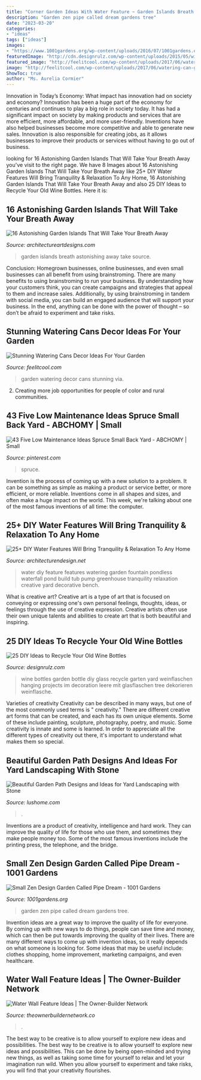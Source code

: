 ```yaml
---
title: "Corner Garden Ideas With Water Feature ~ Garden Islands Breath Astonishing Away Take Source"
description: "Garden zen pipe called dream gardens tree"
date: "2023-03-20"
categories:
- "ideas"
tags: ["ideas"]
images:
- "https://www.1001gardens.org/wp-content/uploads/2016/07/1001gardens.org-small-zen-design-garden-called-pipe-dream6-728x1091.jpg"
featuredImage: "http://cdn.designrulz.com/wp-content/uploads/2015/05/wine-bottle-garden-designrulz-18.jpg"
featured_image: "http://feelitcool.com/wp-content/uploads/2017/06/watering-can-garden-decorations6.jpg"
image: "http://feelitcool.com/wp-content/uploads/2017/06/watering-can-garden-decorations6.jpg"
ShowToc: true
author: "Ms. Aurelia Cormier"
---
```



Innovation in Today’s Economy: What impact has innovation had on society and economy?
Innovation has been a huge part of the economy for centuries and continues to play a big role in society today. It has had a significant impact on society by making products and services that are more efficient, more affordable, and more user-friendly. Inventions have also helped businesses become more competitive and able to generate new sales. Innovation is also responsible for creating jobs, as it allows businesses to improve their products or services without having to go out of business.

	

		
looking for 16 Astonishing Garden Islands That Will Take Your Breath Away you've visit to the right page. We have 8 Images about 16 Astonishing Garden Islands That Will Take Your Breath Away like 25+ DIY Water Features Will Bring Tranquility &amp; Relaxation To Any Home, 16 Astonishing Garden Islands That Will Take Your Breath Away and also 25 DIY Ideas to Recycle Your Old Wine Bottles. Here it is:
		
    
## 16 Astonishing Garden Islands That Will Take Your Breath Away

<img loading=lazy src="https://www.architectureartdesigns.com/wp-content/uploads/2016/05/14-72-630x473.jpg" onerror="this.onerror=null;this.src='https://tse4.mm.bing.net/th?id=OIP.QniZcHw9fPJzDGv0YwyZDAHaFj&amp;pid=15.1';" alt="16 Astonishing Garden Islands That Will Take Your Breath Away">

_Source: architectureartdesigns.com_

>garden islands breath astonishing away take source. 

	

Conclusion: Homegrown businesses, online businesses, and even small businesses can all benefit from using brainstroming.
There are many benefits to using brainstroming to run your business. By understanding how your customers think, you can create campaigns and strategies that appeal to them and increase sales. Additionally, by using brainstroming in tandem with social media, you can build an engaged audience that will support your business. In the end, anything can be done with the power of thought – so don’t be afraid to experiment and take risks.

    
## Stunning Watering Cans Decor Ideas For Your Garden

<img loading=lazy src="http://feelitcool.com/wp-content/uploads/2017/06/watering-can-garden-decorations6.jpg" onerror="this.onerror=null;this.src='https://tse3.mm.bing.net/th?id=OIP.Jgx1eA_aHD__olcWsHpNjAHaKx&amp;pid=15.1';" alt="Stunning Watering Cans Decor Ideas For Your Garden">

_Source: feelitcool.com_

>garden watering decor cans stunning via. 

	

2. Creating more job opportunities for people of color and rural communities. 

    
## 43 Five Low Maintenance Ideas Spruce Small Back Yard - ABCHOMY | Small

<img loading=lazy src="https://i.pinimg.com/736x/63/50/f3/6350f3d051dcfc9038f03980228ff6d6.jpg" onerror="this.onerror=null;this.src='https://tse2.mm.bing.net/th?id=OIP.QsaxsBJClH10XU7AVOtwMQHaJ3&amp;pid=15.1';" alt="43 Five Low Maintenance Ideas Spruce Small Back Yard - ABCHOMY | Small">

_Source: pinterest.com_

>spruce. 

	

Invention is the process of coming up with a new solution to a problem. It can be something as simple as making a product or service better, or more efficient, or more reliable. Inventions come in all shapes and sizes, and often make a huge impact on the world. This week, we're talking about one of the most famous inventions of all time: the computer.

    
## 25+ DIY Water Features Will Bring Tranquility &amp; Relaxation To Any Home

<img loading=lazy src="http://cdn.architecturendesign.net/wp-content/uploads/2015/07/AD-DIY-Water-Feature-Ideas-14.jpg" onerror="this.onerror=null;this.src='https://tse4.mm.bing.net/th?id=OIP.17nUOVpTaFwAZJmI-Je7QQHaKn&amp;pid=15.1';" alt="25+ DIY Water Features Will Bring Tranquility &amp; Relaxation To Any Home">

_Source: architecturendesign.net_

>water diy feature features watering garden fountain pondless waterfall pond build tub pump greenhouse tranquility relaxation creative yard decorative bench. 

	

What is creative art?
Creative art is a type of art that is focused on conveying or expressing one's own personal feelings, thoughts, ideas, or feelings through the use of creative expression. Creative artists often use their own unique talents and abilities to create art that is both beautiful and inspiring.

    
## 25 DIY Ideas To Recycle Your Old Wine Bottles

<img loading=lazy src="http://cdn.designrulz.com/wp-content/uploads/2015/05/wine-bottle-garden-designrulz-18.jpg" onerror="this.onerror=null;this.src='https://tse4.mm.bing.net/th?id=OIP.ryrPHBv8s_LalK-0b8dbsQHaJ3&amp;pid=15.1';" alt="25 DIY Ideas to Recycle Your Old Wine Bottles">

_Source: designrulz.com_

>wine bottles garden bottle diy glass recycle garten yard weinflaschen hanging projects im decoration leere mit glasflaschen tree dekorieren weinflasche. 

	

Varieties of creativity
Creativity can be described in many ways, but one of the most commonly used terms is " creativity." There are different creative art forms that can be created, and each has its own unique elements. Some of these include painting, sculpture, photography, poetry, and music. Some creativity is innate and some is learned. In order to appreciate all the different types of creativity out there, it's important to understand what makes them so special.

    
## Beautiful Garden Path Designs And Ideas For Yard Landscaping With Stone

<img loading=lazy src="https://www.lushome.com/wp-content/uploads/2013/07/stone-pebble-garden-paths-landscaping-ideas-9.jpg" onerror="this.onerror=null;this.src='https://tse4.mm.bing.net/th?id=OIP.Hl75oblxMtKv0JeYKpVbXQAAAA&amp;pid=15.1';" alt="Beautiful Garden Path Designs and Ideas for Yard Landscaping with Stone">

_Source: lushome.com_

>. 

	

Inventions are a product of creativity, intelligence and hard work. They can improve the quality of life for those who use them, and sometimes they make people money too. Some of the most famous inventions include the printing press, the telephone, and the bridge.

    
## Small Zen Design Garden Called Pipe Dream - 1001 Gardens

<img loading=lazy src="https://www.1001gardens.org/wp-content/uploads/2016/07/1001gardens.org-small-zen-design-garden-called-pipe-dream6-728x1091.jpg" onerror="this.onerror=null;this.src='https://tse2.mm.bing.net/th?id=OIP.0QhJ8USdfIKUwxCMPifU8QHaLG&amp;pid=15.1';" alt="Small Zen Design Garden Called Pipe Dream - 1001 Gardens">

_Source: 1001gardens.org_

>garden zen pipe called dream gardens tree. 

	

Invention ideas are a great way to improve the quality of life for everyone. By coming up with new ways to do things, people can save time and money, which can then be put towards improving the quality of their lives. There are many different ways to come up with invention ideas, so it really depends on what someone is looking for. Some ideas that may be useful include: clothes shopping, home improvement, marketing campaigns, and even healthcare.

    
## Water Wall Feature Ideas | The Owner-Builder Network

<img loading=lazy src="https://theownerbuildernetwork.co/wp-content/uploads/2016/03/Water-Wall-Ideas-2.jpg" onerror="this.onerror=null;this.src='https://tse1.mm.bing.net/th?id=OIP.kipOgyg3NpxQ7v0oKuBqmQHaLI&amp;pid=15.1';" alt="Water Wall Feature Ideas | The Owner-Builder Network">

_Source: theownerbuildernetwork.co_

>. 

	

The best way to be creative is to allow yourself to explore new ideas and possibilities.
The best way to be creative is to allow yourself to explore new ideas and possibilities. This can be done by being open-minded and trying new things, as well as taking some time for yourself to relax and let your imagination run wild. When you allow yourself to experiment and take risks, you will find that your creativity flourishes.

